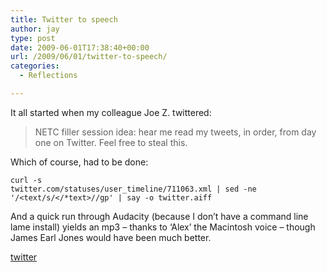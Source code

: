 ```yaml
---
title: Twitter to speech
author: jay
type: post
date: 2009-06-01T17:38:40+00:00
url: /2009/06/01/twitter-to-speech/
categories:
  - Reflections

---
```

It all started when my colleague Joe Z. twittered:

> NETC filler session idea: hear me read my tweets, in order, from day one on Twitter. Feel free to steal this.

Which of course, had to be done:

<code class="highlighter-rouge">curl -s twitter.com/statuses/user_timeline/711063.xml | sed -ne '/&lt;text/s/&lt;/*text&gt;//gp' | say -o twitter.aiff</code>

And a quick run through Audacity (because I don’t have a command line lame install) yields an mp3 &#8211; thanks to ‘Alex’ the Macintosh voice &#8211; though James Earl Jones would have been much better.

[twitter][1]

 [1]: https://cdn.rambleon.org/migrate/2009/06/twitter.mp3
